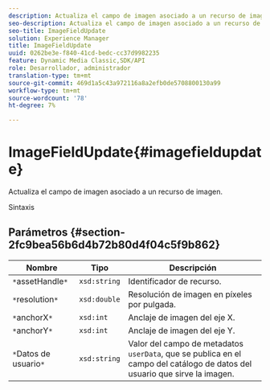 ```yaml
---
description: Actualiza el campo de imagen asociado a un recurso de imagen.
seo-description: Actualiza el campo de imagen asociado a un recurso de imagen.
seo-title: ImageFieldUpdate
solution: Experience Manager
title: ImageFieldUpdate
uuid: 0262be3e-f840-41cd-bedc-cc37d9982235
feature: Dynamic Media Classic,SDK/API
role: Desarrollador, administrador
translation-type: tm+mt
source-git-commit: 469d1a5c43a972116a8a2efb0de5708800130a99
workflow-type: tm+mt
source-wordcount: '78'
ht-degree: 7%

---
```



# ImageFieldUpdate{#imagefieldupdate}

Actualiza el campo de imagen asociado a un recurso de imagen.

Sintaxis

## Parámetros {#section-2fc9bea56b6d4b72b80d4f04c5f9b862}

| Nombre | Tipo | Descripción |
|---|---|---|
| `*`assetHandle`*` | `xsd:string` | Identificador de recurso. |
| `*`resolution`*` | `xsd:double` | Resolución de imagen en píxeles por pulgada. |
| `*`anchorX`*` | `xsd:int` | Anclaje de imagen del eje X. |
| `*`anchorY`*` | `xsd:int` | Anclaje de imagen del eje Y. |
| `*`Datos de usuario`*` | `xsd:string` | Valor del campo de metadatos `userData`, que se publica en el campo del catálogo de datos del usuario que sirve la imagen. |

